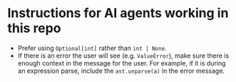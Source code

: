 # Instructions for AI agents working in this repo

* Prefer using `Optional[int]` rather than `int | None`.
* If there is an error the user will see (e.g. `ValueError`), make sure there is enough context in the message for the user. For example, if it is during an expression parse, include the `ast.unparse(a)` in the error message.
